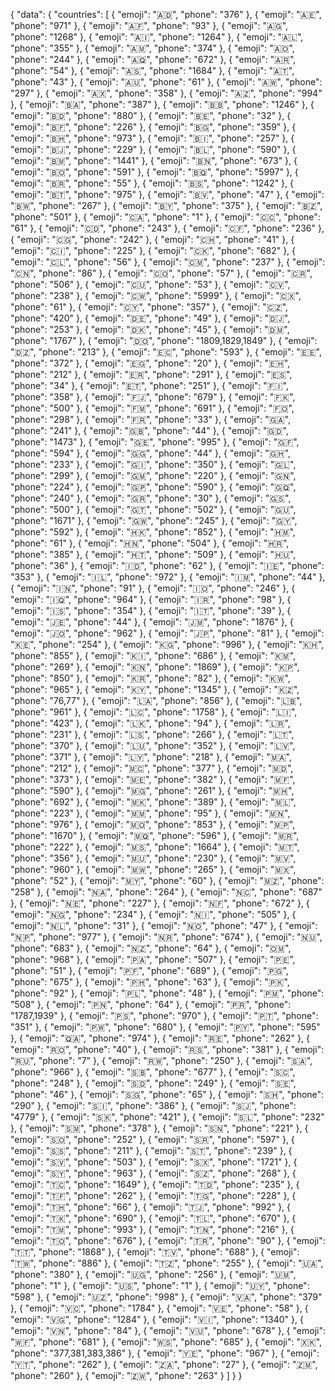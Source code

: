 {
  "data": {
    "countries": [
      {
        "emoji": "🇦🇩",
        "phone": "376"
      },
      {
        "emoji": "🇦🇪",
        "phone": "971"
      },
      {
        "emoji": "🇦🇫",
        "phone": "93"
      },
      {
        "emoji": "🇦🇬",
        "phone": "1268"
      },
      {
        "emoji": "🇦🇮",
        "phone": "1264"
      },
      {
        "emoji": "🇦🇱",
        "phone": "355"
      },
      {
        "emoji": "🇦🇲",
        "phone": "374"
      },
      {
        "emoji": "🇦🇴",
        "phone": "244"
      },
      {
        "emoji": "🇦🇶",
        "phone": "672"
      },
      {
        "emoji": "🇦🇷",
        "phone": "54"
      },
      {
        "emoji": "🇦🇸",
        "phone": "1684"
      },
      {
        "emoji": "🇦🇹",
        "phone": "43"
      },
      {
        "emoji": "🇦🇺",
        "phone": "61"
      },
      {
        "emoji": "🇦🇼",
        "phone": "297"
      },
      {
        "emoji": "🇦🇽",
        "phone": "358"
      },
      {
        "emoji": "🇦🇿",
        "phone": "994"
      },
      {
        "emoji": "🇧🇦",
        "phone": "387"
      },
      {
        "emoji": "🇧🇧",
        "phone": "1246"
      },
      {
        "emoji": "🇧🇩",
        "phone": "880"
      },
      {
        "emoji": "🇧🇪",
        "phone": "32"
      },
      {
        "emoji": "🇧🇫",
        "phone": "226"
      },
      {
        "emoji": "🇧🇬",
        "phone": "359"
      },
      {
        "emoji": "🇧🇭",
        "phone": "973"
      },
      {
        "emoji": "🇧🇮",
        "phone": "257"
      },
      {
        "emoji": "🇧🇯",
        "phone": "229"
      },
      {
        "emoji": "🇧🇱",
        "phone": "590"
      },
      {
        "emoji": "🇧🇲",
        "phone": "1441"
      },
      {
        "emoji": "🇧🇳",
        "phone": "673"
      },
      {
        "emoji": "🇧🇴",
        "phone": "591"
      },
      {
        "emoji": "🇧🇶",
        "phone": "5997"
      },
      {
        "emoji": "🇧🇷",
        "phone": "55"
      },
      {
        "emoji": "🇧🇸",
        "phone": "1242"
      },
      {
        "emoji": "🇧🇹",
        "phone": "975"
      },
      {
        "emoji": "🇧🇻",
        "phone": "47"
      },
      {
        "emoji": "🇧🇼",
        "phone": "267"
      },
      {
        "emoji": "🇧🇾",
        "phone": "375"
      },
      {
        "emoji": "🇧🇿",
        "phone": "501"
      },
      {
        "emoji": "🇨🇦",
        "phone": "1"
      },
      {
        "emoji": "🇨🇨",
        "phone": "61"
      },
      {
        "emoji": "🇨🇩",
        "phone": "243"
      },
      {
        "emoji": "🇨🇫",
        "phone": "236"
      },
      {
        "emoji": "🇨🇬",
        "phone": "242"
      },
      {
        "emoji": "🇨🇭",
        "phone": "41"
      },
      {
        "emoji": "🇨🇮",
        "phone": "225"
      },
      {
        "emoji": "🇨🇰",
        "phone": "682"
      },
      {
        "emoji": "🇨🇱",
        "phone": "56"
      },
      {
        "emoji": "🇨🇲",
        "phone": "237"
      },
      {
        "emoji": "🇨🇳",
        "phone": "86"
      },
      {
        "emoji": "🇨🇴",
        "phone": "57"
      },
      {
        "emoji": "🇨🇷",
        "phone": "506"
      },
      {
        "emoji": "🇨🇺",
        "phone": "53"
      },
      {
        "emoji": "🇨🇻",
        "phone": "238"
      },
      {
        "emoji": "🇨🇼",
        "phone": "5999"
      },
      {
        "emoji": "🇨🇽",
        "phone": "61"
      },
      {
        "emoji": "🇨🇾",
        "phone": "357"
      },
      {
        "emoji": "🇨🇿",
        "phone": "420"
      },
      {
        "emoji": "🇩🇪",
        "phone": "49"
      },
      {
        "emoji": "🇩🇯",
        "phone": "253"
      },
      {
        "emoji": "🇩🇰",
        "phone": "45"
      },
      {
        "emoji": "🇩🇲",
        "phone": "1767"
      },
      {
        "emoji": "🇩🇴",
        "phone": "1809,1829,1849"
      },
      {
        "emoji": "🇩🇿",
        "phone": "213"
      },
      {
        "emoji": "🇪🇨",
        "phone": "593"
      },
      {
        "emoji": "🇪🇪",
        "phone": "372"
      },
      {
        "emoji": "🇪🇬",
        "phone": "20"
      },
      {
        "emoji": "🇪🇭",
        "phone": "212"
      },
      {
        "emoji": "🇪🇷",
        "phone": "291"
      },
      {
        "emoji": "🇪🇸",
        "phone": "34"
      },
      {
        "emoji": "🇪🇹",
        "phone": "251"
      },
      {
        "emoji": "🇫🇮",
        "phone": "358"
      },
      {
        "emoji": "🇫🇯",
        "phone": "679"
      },
      {
        "emoji": "🇫🇰",
        "phone": "500"
      },
      {
        "emoji": "🇫🇲",
        "phone": "691"
      },
      {
        "emoji": "🇫🇴",
        "phone": "298"
      },
      {
        "emoji": "🇫🇷",
        "phone": "33"
      },
      {
        "emoji": "🇬🇦",
        "phone": "241"
      },
      {
        "emoji": "🇬🇧",
        "phone": "44"
      },
      {
        "emoji": "🇬🇩",
        "phone": "1473"
      },
      {
        "emoji": "🇬🇪",
        "phone": "995"
      },
      {
        "emoji": "🇬🇫",
        "phone": "594"
      },
      {
        "emoji": "🇬🇬",
        "phone": "44"
      },
      {
        "emoji": "🇬🇭",
        "phone": "233"
      },
      {
        "emoji": "🇬🇮",
        "phone": "350"
      },
      {
        "emoji": "🇬🇱",
        "phone": "299"
      },
      {
        "emoji": "🇬🇲",
        "phone": "220"
      },
      {
        "emoji": "🇬🇳",
        "phone": "224"
      },
      {
        "emoji": "🇬🇵",
        "phone": "590"
      },
      {
        "emoji": "🇬🇶",
        "phone": "240"
      },
      {
        "emoji": "🇬🇷",
        "phone": "30"
      },
      {
        "emoji": "🇬🇸",
        "phone": "500"
      },
      {
        "emoji": "🇬🇹",
        "phone": "502"
      },
      {
        "emoji": "🇬🇺",
        "phone": "1671"
      },
      {
        "emoji": "🇬🇼",
        "phone": "245"
      },
      {
        "emoji": "🇬🇾",
        "phone": "592"
      },
      {
        "emoji": "🇭🇰",
        "phone": "852"
      },
      {
        "emoji": "🇭🇲",
        "phone": "61"
      },
      {
        "emoji": "🇭🇳",
        "phone": "504"
      },
      {
        "emoji": "🇭🇷",
        "phone": "385"
      },
      {
        "emoji": "🇭🇹",
        "phone": "509"
      },
      {
        "emoji": "🇭🇺",
        "phone": "36"
      },
      {
        "emoji": "🇮🇩",
        "phone": "62"
      },
      {
        "emoji": "🇮🇪",
        "phone": "353"
      },
      {
        "emoji": "🇮🇱",
        "phone": "972"
      },
      {
        "emoji": "🇮🇲",
        "phone": "44"
      },
      {
        "emoji": "🇮🇳",
        "phone": "91"
      },
      {
        "emoji": "🇮🇴",
        "phone": "246"
      },
      {
        "emoji": "🇮🇶",
        "phone": "964"
      },
      {
        "emoji": "🇮🇷",
        "phone": "98"
      },
      {
        "emoji": "🇮🇸",
        "phone": "354"
      },
      {
        "emoji": "🇮🇹",
        "phone": "39"
      },
      {
        "emoji": "🇯🇪",
        "phone": "44"
      },
      {
        "emoji": "🇯🇲",
        "phone": "1876"
      },
      {
        "emoji": "🇯🇴",
        "phone": "962"
      },
      {
        "emoji": "🇯🇵",
        "phone": "81"
      },
      {
        "emoji": "🇰🇪",
        "phone": "254"
      },
      {
        "emoji": "🇰🇬",
        "phone": "996"
      },
      {
        "emoji": "🇰🇭",
        "phone": "855"
      },
      {
        "emoji": "🇰🇮",
        "phone": "686"
      },
      {
        "emoji": "🇰🇲",
        "phone": "269"
      },
      {
        "emoji": "🇰🇳",
        "phone": "1869"
      },
      {
        "emoji": "🇰🇵",
        "phone": "850"
      },
      {
        "emoji": "🇰🇷",
        "phone": "82"
      },
      {
        "emoji": "🇰🇼",
        "phone": "965"
      },
      {
        "emoji": "🇰🇾",
        "phone": "1345"
      },
      {
        "emoji": "🇰🇿",
        "phone": "76,77"
      },
      {
        "emoji": "🇱🇦",
        "phone": "856"
      },
      {
        "emoji": "🇱🇧",
        "phone": "961"
      },
      {
        "emoji": "🇱🇨",
        "phone": "1758"
      },
      {
        "emoji": "🇱🇮",
        "phone": "423"
      },
      {
        "emoji": "🇱🇰",
        "phone": "94"
      },
      {
        "emoji": "🇱🇷",
        "phone": "231"
      },
      {
        "emoji": "🇱🇸",
        "phone": "266"
      },
      {
        "emoji": "🇱🇹",
        "phone": "370"
      },
      {
        "emoji": "🇱🇺",
        "phone": "352"
      },
      {
        "emoji": "🇱🇻",
        "phone": "371"
      },
      {
        "emoji": "🇱🇾",
        "phone": "218"
      },
      {
        "emoji": "🇲🇦",
        "phone": "212"
      },
      {
        "emoji": "🇲🇨",
        "phone": "377"
      },
      {
        "emoji": "🇲🇩",
        "phone": "373"
      },
      {
        "emoji": "🇲🇪",
        "phone": "382"
      },
      {
        "emoji": "🇲🇫",
        "phone": "590"
      },
      {
        "emoji": "🇲🇬",
        "phone": "261"
      },
      {
        "emoji": "🇲🇭",
        "phone": "692"
      },
      {
        "emoji": "🇲🇰",
        "phone": "389"
      },
      {
        "emoji": "🇲🇱",
        "phone": "223"
      },
      {
        "emoji": "🇲🇲",
        "phone": "95"
      },
      {
        "emoji": "🇲🇳",
        "phone": "976"
      },
      {
        "emoji": "🇲🇴",
        "phone": "853"
      },
      {
        "emoji": "🇲🇵",
        "phone": "1670"
      },
      {
        "emoji": "🇲🇶",
        "phone": "596"
      },
      {
        "emoji": "🇲🇷",
        "phone": "222"
      },
      {
        "emoji": "🇲🇸",
        "phone": "1664"
      },
      {
        "emoji": "🇲🇹",
        "phone": "356"
      },
      {
        "emoji": "🇲🇺",
        "phone": "230"
      },
      {
        "emoji": "🇲🇻",
        "phone": "960"
      },
      {
        "emoji": "🇲🇼",
        "phone": "265"
      },
      {
        "emoji": "🇲🇽",
        "phone": "52"
      },
      {
        "emoji": "🇲🇾",
        "phone": "60"
      },
      {
        "emoji": "🇲🇿",
        "phone": "258"
      },
      {
        "emoji": "🇳🇦",
        "phone": "264"
      },
      {
        "emoji": "🇳🇨",
        "phone": "687"
      },
      {
        "emoji": "🇳🇪",
        "phone": "227"
      },
      {
        "emoji": "🇳🇫",
        "phone": "672"
      },
      {
        "emoji": "🇳🇬",
        "phone": "234"
      },
      {
        "emoji": "🇳🇮",
        "phone": "505"
      },
      {
        "emoji": "🇳🇱",
        "phone": "31"
      },
      {
        "emoji": "🇳🇴",
        "phone": "47"
      },
      {
        "emoji": "🇳🇵",
        "phone": "977"
      },
      {
        "emoji": "🇳🇷",
        "phone": "674"
      },
      {
        "emoji": "🇳🇺",
        "phone": "683"
      },
      {
        "emoji": "🇳🇿",
        "phone": "64"
      },
      {
        "emoji": "🇴🇲",
        "phone": "968"
      },
      {
        "emoji": "🇵🇦",
        "phone": "507"
      },
      {
        "emoji": "🇵🇪",
        "phone": "51"
      },
      {
        "emoji": "🇵🇫",
        "phone": "689"
      },
      {
        "emoji": "🇵🇬",
        "phone": "675"
      },
      {
        "emoji": "🇵🇭",
        "phone": "63"
      },
      {
        "emoji": "🇵🇰",
        "phone": "92"
      },
      {
        "emoji": "🇵🇱",
        "phone": "48"
      },
      {
        "emoji": "🇵🇲",
        "phone": "508"
      },
      {
        "emoji": "🇵🇳",
        "phone": "64"
      },
      {
        "emoji": "🇵🇷",
        "phone": "1787,1939"
      },
      {
        "emoji": "🇵🇸",
        "phone": "970"
      },
      {
        "emoji": "🇵🇹",
        "phone": "351"
      },
      {
        "emoji": "🇵🇼",
        "phone": "680"
      },
      {
        "emoji": "🇵🇾",
        "phone": "595"
      },
      {
        "emoji": "🇶🇦",
        "phone": "974"
      },
      {
        "emoji": "🇷🇪",
        "phone": "262"
      },
      {
        "emoji": "🇷🇴",
        "phone": "40"
      },
      {
        "emoji": "🇷🇸",
        "phone": "381"
      },
      {
        "emoji": "🇷🇺",
        "phone": "7"
      },
      {
        "emoji": "🇷🇼",
        "phone": "250"
      },
      {
        "emoji": "🇸🇦",
        "phone": "966"
      },
      {
        "emoji": "🇸🇧",
        "phone": "677"
      },
      {
        "emoji": "🇸🇨",
        "phone": "248"
      },
      {
        "emoji": "🇸🇩",
        "phone": "249"
      },
      {
        "emoji": "🇸🇪",
        "phone": "46"
      },
      {
        "emoji": "🇸🇬",
        "phone": "65"
      },
      {
        "emoji": "🇸🇭",
        "phone": "290"
      },
      {
        "emoji": "🇸🇮",
        "phone": "386"
      },
      {
        "emoji": "🇸🇯",
        "phone": "4779"
      },
      {
        "emoji": "🇸🇰",
        "phone": "421"
      },
      {
        "emoji": "🇸🇱",
        "phone": "232"
      },
      {
        "emoji": "🇸🇲",
        "phone": "378"
      },
      {
        "emoji": "🇸🇳",
        "phone": "221"
      },
      {
        "emoji": "🇸🇴",
        "phone": "252"
      },
      {
        "emoji": "🇸🇷",
        "phone": "597"
      },
      {
        "emoji": "🇸🇸",
        "phone": "211"
      },
      {
        "emoji": "🇸🇹",
        "phone": "239"
      },
      {
        "emoji": "🇸🇻",
        "phone": "503"
      },
      {
        "emoji": "🇸🇽",
        "phone": "1721"
      },
      {
        "emoji": "🇸🇾",
        "phone": "963"
      },
      {
        "emoji": "🇸🇿",
        "phone": "268"
      },
      {
        "emoji": "🇹🇨",
        "phone": "1649"
      },
      {
        "emoji": "🇹🇩",
        "phone": "235"
      },
      {
        "emoji": "🇹🇫",
        "phone": "262"
      },
      {
        "emoji": "🇹🇬",
        "phone": "228"
      },
      {
        "emoji": "🇹🇭",
        "phone": "66"
      },
      {
        "emoji": "🇹🇯",
        "phone": "992"
      },
      {
        "emoji": "🇹🇰",
        "phone": "690"
      },
      {
        "emoji": "🇹🇱",
        "phone": "670"
      },
      {
        "emoji": "🇹🇲",
        "phone": "993"
      },
      {
        "emoji": "🇹🇳",
        "phone": "216"
      },
      {
        "emoji": "🇹🇴",
        "phone": "676"
      },
      {
        "emoji": "🇹🇷",
        "phone": "90"
      },
      {
        "emoji": "🇹🇹",
        "phone": "1868"
      },
      {
        "emoji": "🇹🇻",
        "phone": "688"
      },
      {
        "emoji": "🇹🇼",
        "phone": "886"
      },
      {
        "emoji": "🇹🇿",
        "phone": "255"
      },
      {
        "emoji": "🇺🇦",
        "phone": "380"
      },
      {
        "emoji": "🇺🇬",
        "phone": "256"
      },
      {
        "emoji": "🇺🇲",
        "phone": "1"
      },
      {
        "emoji": "🇺🇸",
        "phone": "1"
      },
      {
        "emoji": "🇺🇾",
        "phone": "598"
      },
      {
        "emoji": "🇺🇿",
        "phone": "998"
      },
      {
        "emoji": "🇻🇦",
        "phone": "379"
      },
      {
        "emoji": "🇻🇨",
        "phone": "1784"
      },
      {
        "emoji": "🇻🇪",
        "phone": "58"
      },
      {
        "emoji": "🇻🇬",
        "phone": "1284"
      },
      {
        "emoji": "🇻🇮",
        "phone": "1340"
      },
      {
        "emoji": "🇻🇳",
        "phone": "84"
      },
      {
        "emoji": "🇻🇺",
        "phone": "678"
      },
      {
        "emoji": "🇼🇫",
        "phone": "681"
      },
      {
        "emoji": "🇼🇸",
        "phone": "685"
      },
      {
        "emoji": "🇽🇰",
        "phone": "377,381,383,386"
      },
      {
        "emoji": "🇾🇪",
        "phone": "967"
      },
      {
        "emoji": "🇾🇹",
        "phone": "262"
      },
      {
        "emoji": "🇿🇦",
        "phone": "27"
      },
      {
        "emoji": "🇿🇲",
        "phone": "260"
      },
      {
        "emoji": "🇿🇼",
        "phone": "263"
      }
    ]
  }
}
